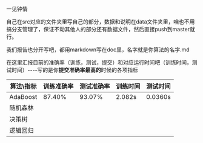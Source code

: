 一见钟情

自己在src对应的文件夹里写自己的部分，数据和说明在data文件夹里，咱也不用搞分支管理了，保证不动其他人的部分还有数据文件，然后直接push到master就行。

我们报告也分开写吧，都用markdown写在doc里，名字就是你算法的名字.md



在这里汇报目前的准确率（训练，测试，提交）和对应运行时间吧（训练时间，测试时间）----写的是你**提交准确率最高的**时候的各项指标

| 算法\指标 | 训练准确率 | 测试准确率 | 训练时间 | 测试时间 |
| --------- | ---------- | ---------- | -------- | -------- |
| AdaBoost  | 87.40%     | 93.07%     | 2.082s   | 0.0360s  |
| 随机森林  |            |            |          |          |
| 决策树    |            |            |          |          |
| 逻辑回归  |            |            |          |          |

